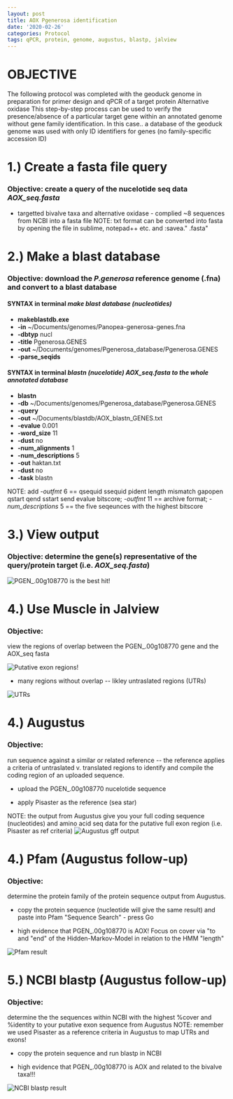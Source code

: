 ```yaml
---
layout: post
title: AOX Pgenerosa identification
date: '2020-02-26'
categories: Protocol
tags: qPCR, protein, genome, augustus, blastp, jalview
---
```

# OBJECTIVE
The following protocol was completed with the geoduck genome in preparation for primer design and qPCR of a target protein Alternative oxidase
This step-by-step process can be used to verify the presence/absence of a particular target gene within an annotated genome without gene family identification.
In this case.. a database of the geoduck genome was used with only ID identifiers for genes (no family-specific accession ID)

# 1.) Create a fasta file query
 ### Objective: create a query of the nucelotide seq data *AOX_seq.fasta*
* targetted bivalve taxa and alternative oxidase - complied ~8 sequences from NCBI into a fasta file
NOTE: txt format can be converted into fasta by opening the file in sublime, notepad++ etc. and :savea." .fasta"
# **2.) Make a blast database**
### Objective: download the *P.generosa* reference genome (.fna) and convert to a blast database
#### SYNTAX in terminal *make blast database (nucleotides)*
* **makeblastdb.exe**
* **-in** ~/Documents/genomes/Panopea-generosa-genes.fna
* **-dbtyp** nucl
* **-title** Pgenerosa.GENES
* **-out** ~/Documents/genomes/Pgenerosa_database/Pgenerosa.GENES
* **-parse_seqids**
#### SYNTAX in terminal  *blastn (nucelotide) AOX_seq.fasta to the whole annotated database*
* **blastn**
* **-db** ~/Documents/genomes/Pgenerosa_database/Pgenerosa.GENES
* **-query**
* **-out** ~/Documents/blastdb/AOX_blastn_GENES.txt
* **-evalue** 0.001
* **-word_size** 11
* **-dust** no
* **-num_alignments** 1
* **-num_descriptions** 5
* **-out** haktan.txt
* **-dust** no
* **-task** blastn

NOTE: add *-outfmt* 6 == qsequid	ssequid	pident	length	mismatch	gapopen	qstart	qend	sstart	send	evalue	bitscore; *-outfmt* 11 == archive format;
*-num_descriptions* 5 == the five seqeunces with the highest bitscore

# **3.) View output**

### Objective: determine the gene(s) representative of the query/protein target (i.e. *AOX_seq.fasta*)
![PGEN_.00g108770 is the best hit!](https://samgurr.github.io/SamJGurr_Lab_Notebook/images/AOX_blastn_outfmt6.JPG "blastn outformat 6")

# **4.) Use Muscle in Jalview**
### Objective:
view the regions of overlap between the PGEN_.00g108770 gene and the AOX_seq fasta

![Putative exon regions!](https://samgurr.github.io/SamJGurr_Lab_Notebook/images/Muscle_Jalview_AOX.JPG "Muscle screenshot")

* many regions without overlap -- likley untraslated regions (UTRs)

![UTRs](https://samgurr.github.io/SamJGurr_Lab_Notebook/images/Muscle_Jalview_AOX_introns.JPG "Muscle screenshot 2")

# **4.) Augustus**
### Objective:
run sequence against a similar or related reference -- the reference applies a criteria of untraslated v. translated regions to identify and compile the coding region of an uploaded sequence.

* upload the PGEN_.00g108770 nucelotide sequence

* apply Pisaster as the reference (sea star)

NOTE: the output from Augustus give you your full coding sequence (nucleotides) and amino acid seq data for the putative full exon region (i.e. Pisaster as ref criteria)
![Augustus gff output](https://samgurr.github.io/SamJGurr_Lab_Notebook/images/Augustus_Pgen_Pisaster.JPG "Augustus output")

# **4.) Pfam (Augustus follow-up)**
### Objective:
determine the protein family of the protein sequence output from Augustus.

* copy the protein sequence (nucleotide will give the same result) and paste into Pfam "Sequence Search" - press Go

* high evidence that PGEN_.00g108770 is AOX! Focus on cover via "to and "end" of the Hidden-Markov-Model in relation to the HMM "length"

![Pfam result](https://samgurr.github.io/SamJGurr_Lab_Notebook/images/Pfam_augustus_followup.JPG "AOX family")

# **5.) NCBI blastp (Augustus follow-up)**
### Objective:
determine the the sequences within NCBI with the highest %cover and %identity to your putative exon sequence from Augustus
NOTE: remember we used Pisaster as a reference criteria in Augustus to map UTRs and exons!

* copy the protein sequence and run blastp in NCBI

* high evidence that PGEN_.00g108770 is AOX and related to the bivalve taxa!!!

![NCBI blastp result](https://samgurr.github.io/SamJGurr_Lab_Notebook/images/NCBI_blastp_Augustus_followup.JPG "blastp NCBI")
